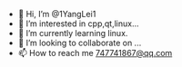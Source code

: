- 👋 Hi, I’m @1YangLei1
- 👀 I’m interested in cpp,qt,linux...
- 🌱 I’m currently learning linux.
- 💞️ I’m looking to collaborate on ...
- 📫 How to reach me 747741867@qq.com

<!---
1YangLei1/1YangLei1 is a ✨ special ✨ repository because its `README.md` (this file) appears on your GitHub profile.
You can click the Preview link to take a look at your changes.
--->
